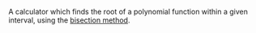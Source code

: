 A calculator which finds the root of a polynomial function within a given interval, using the [bisection method](https://en.wikipedia.org/wiki/Bisection_method).

